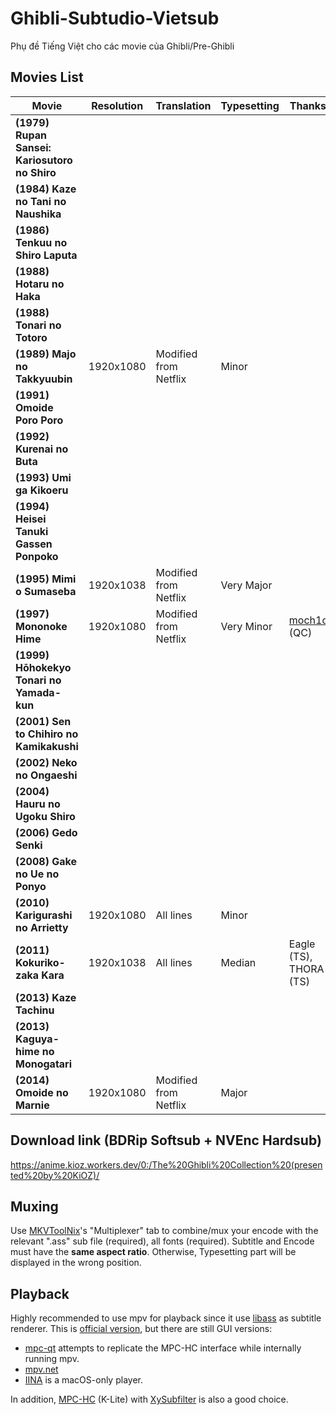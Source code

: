 # Ghibli-Subtudio-Vietsub
Phụ đề Tiếng Việt cho các movie của Ghibli/Pre-Ghibli

## Movies List

|**Movie**|**Resolution**|**Translation**|**Typesetting**|**Thanks to**|**Note**|
|--------|--------|--------|--------|--------|--------|
|**(1979) Rupan Sansei: Kariosutoro no Shiro**||||||
|**(1984) Kaze no Tani no Naushika**||||||
|**(1986) Tenkuu no Shiro Laputa**||||||
|**(1988) Hotaru no Haka**||||||
|**(1988) Tonari no Totoro**||||||
|**(1989) Majo no Takkyuubin**|1920x1080|Modified from Netflix|Minor|||
|**(1991) Omoide Poro Poro**||||||
|**(1992) Kurenai no Buta**||||||
|**(1993)	Umi ga Kikoeru**||||||
|**(1994) Heisei Tanuki Gassen Ponpoko**||||||
|**(1995) Mimi o Sumaseba**|1920x1038|Modified from Netflix|Very Major|||
|**(1997) Mononoke Hime**|1920x1080|Modified from Netflix|Very Minor|[moch1oka](https://github.com/moch1oka) (QC)||
|**(1999) Hōhokekyo Tonari no Yamada-kun**||||||
|**(2001) Sen to Chihiro no Kamikakushi**||||||
|**(2002) Neko no Ongaeshi**||||||
|**(2004) Hauru no Ugoku Shiro**||||||
|**(2006) Gedo Senki**||||||
|**(2008) Gake no Ue no Ponyo**||||||
|**(2010) Karigurashi no Arrietty**|1920x1080|All lines|Minor|||
|**(2011) Kokuriko-zaka Kara**|1920x1038|All lines|Median|Eagle (TS), THORA (TS)||
|**(2013) Kaze Tachinu**||||||
|**(2013) Kaguya-hime no Monogatari**||||||
|**(2014) Omoide no Marnie**|1920x1080|Modified from Netflix|Major|||

## Download link (BDRip Softsub + NVEnc Hardsub)
https://anime.kioz.workers.dev/0:/The%20Ghibli%20Collection%20(presented%20by%20KiOZ)/

## Muxing
Use [MKVToolNix](https://mkvtoolnix.download/)'s "Multiplexer" tab to combine/mux your encode with the relevant ".ass" sub file (required), all fonts (required). Subtitle and Encode must have the **same aspect ratio**. Otherwise, Typesetting part will be displayed in the wrong position.

## Playback
Highly recommended to use mpv for playback since it use [libass](https://github.com/libass/libass) as subtitle renderer. This is [official version](https://mpv.io/), but there are still GUI versions:
- [mpc-qt](https://github.com/mpc-qt/mpc-qt/releases) attempts to replicate the MPC-HC interface while internally running mpv.
- [mpv.net](https://github.com/mpvnet-player/mpv.net/releases)
- [IINA](https://iina.io/) is a macOS-only player.

In addition, [MPC-HC](https://codecguide.com/download_k-lite_codec_pack_mega.htm) (K-Lite) with [XySubfilter](https://github.com/pinterf/xy-VSFilter/releases) is also a good choice.

